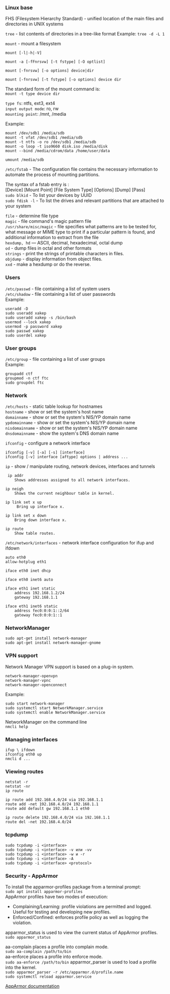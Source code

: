 ### Linux base

FHS (Filesystem Hierarchy Standard) - unified location of the main files and directories in UNIX systems  

`tree` - list contents of directories in a tree-like format
 Example: `tree -d -L 1`  

`mount` - mount a filesystem   
```
mount [-l|-h|-V]

mount -a [-fFnrsvw] [-t fstype] [-O optlist]

mount [-fnrsvw] [-o options] device|dir

mount [-fnrsvw] [-t fstype] [-o options] device dir
```

The standard form of the mount command is:  
`mount -t type device dir`  

`type fs`: ntfs, ext3, ext4  
`input output mode`: ro, rw  
`mounting point`: /mnt, /media

Example:  
```
mount /dev/sdb1 /media/sdb
mount -t vfat /dev/sdb1 /media/sdb
mount -t ntfs -o ro /dev/sdb1 /media/sdb
mount -o loop -t iso9660 disk.iso /media/disk
mount --bind /media/cdrom/data /home/user/data

umount /media/sdb
```  

`/etc/fstab` - The configuration file contains the necessary information to automate the process of mounting partitions.  

The syntax of a fstab entry is :  
[Device] [Mount Point] [File System Type] [Options] [Dump] [Pass]  
`sudo blkid` - To list your devices by UUID  
`sudo fdisk -l` - To list the drives and relevant partitions that are attached to your system  

`file` -  determine file type  
`magic` - file command's magic pattern file  
`/usr/share/misc/magic` - file specifies what patterns are to be tested for, what message or MIME type to print if a
particular pattern is found, and additional information to extract from the file  
`hexdump, hd` — ASCII, decimal, hexadecimal, octal dump  
`od` - dump files in octal and other formats  
`strings` - print the strings of printable characters in files.  
`objdump` - display information from object files.  
`xxd` - make a hexdump or do the reverse.

### Users

`/etc/passwd` -  file containing a list of system users  
`/etc/shadow` -  file containing a list of user passwords  
Example:  
```
useradd -D
sudo useradd xakep
sudo useradd xakep -s /bin/bash  
usermod --lock xakep  
usermod -p password xakep  
sudo passwd xakep  
sudo userdel xakep  
```

### User groups
`/etc/group`  -  file containing a list of user groups  
Example:  
```
groupadd ctf
groupmod -n ctf ftc
sudo groupdel ftc  
```

### Network
`/etc/hosts` - static table lookup for hostnames  
`hostname` - show or set the system's host name  
`domainname` - show or set the system's NIS/YP domain name  
`ypdomainname` - show or set the system's NIS/YP domain name  
`nisdomainname` - show or set the system's NIS/YP domain name  
`dnsdomainname` - show the system's DNS domain name  

`ifconfig` - configure a network interface
```
ifconfig [-v] [-a] [-s] [interface]
ifconfig [-v] interface [aftype] options | address ...
```  

`ip` - show / manipulate routing, network devices, interfaces and tunnels  
```
 ip addr
    Shows addresses assigned to all network interfaces.

ip neigh
    Shows the current neighbour table in kernel.

ip link set x up
     Bring up interface x.

ip link set x down
    Bring down interface x.

ip route
    Show table routes.
```

`/etc/network/interfaces` - network interface configuration for ifup and ifdown  
```
auto eth0
allow-hotplug eth1

iface eth0 inet dhcp

iface eth0 inet6 auto

iface eth1 inet static
    address 192.168.1.2/24
    gateway 192.168.1.1

iface eth1 inet6 static
    address fec0:0:0:1::2/64
    gateway fec0:0:0:1::1
```

### NetworkManager
```
sudo apt-get install network-manager
sudo apt-get install network-manager-gnome
```

### VPN support
Network Manager VPN support is based on a plug-in system.
```
network-manager-openvpn
network-manager-vpnc
network-manager-openconnect
```
Example:  
```
sudo start network-manager
sudo systemctl start NetworkManager.service
sudo systemctl enable NetworkManager.service
```

NetworkManager on the command line  
`nmcli help`  

### Managing interfaces
```
ifup \ ifdown
ifconfig eth0 up
nmcli d ...
```

### Viewing routes
```
netstat -r
netstat -nr
ip route

ip route add 192.168.4.0/24 via 192.168.1.1
route add -net 192.168.4.0/24 192.168.1.1
route add default gw 192.168.1.1 eth0

ip route delete 192.168.4.0/24 via 192.168.1.1
route del -net 192.168.4.0/24
```

### tcpdump
```
sudo tcpdump -i <interface>
sudo tcpdump -i <interface> -v или -vv
sudo tcpdump -i <interface> -w и -r
sudo tcpdump -i <interface> -A
sudo tcpdump -i <interface> <protocol>
```

### Security - AppArmor
To install the apparmor-profiles package from a terminal prompt:  
`sudo apt install apparmor-profiles`  
AppArmor profiles have two modes of execution:
- Complaining/Learning: profile violations are permitted and logged. Useful for testing and developing new profiles.
- Enforced/Confined: enforces profile policy as well as logging the violation.  

apparmor_status is used to view the current status of AppArmor profiles.  
`sudo apparmor_status`  

aa-complain places a profile into complain mode.  
`sudo aa-complain /path/to/bin`  
aa-enforce places a profile into enforce mode.  
`sudo aa-enforce /path/to/bin` 
apparmor_parser is used to load a profile into the kernel.  
`sudo apparmor_parser -r /etc/apparmor.d/profile.name`  
`sudo systemctl reload apparmor.service`  

[AppArmor documentation](https://ubuntu.com/server/docs/security-apparmor)